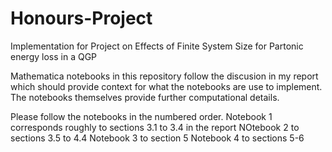 # Honours-Project
Implementation for Project on Effects of Finite System Size for Partonic energy loss in a QGP

Mathematica notebooks in this repository follow the discusion in my report which should provide context for what the notebooks are use to implement. 
The notebooks themselves provide further computational details.

Please follow the notebooks in the numbered order. 
Notebook 1 corresponds roughly to sections 3.1 to 3.4 in the report
NOtebook 2 to sections 3.5 to 4.4
Notebook 3 to section 5
Notebook 4 to sections 5-6
